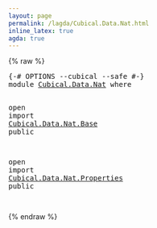 ```yaml
---
layout: page
permalink: /lagda/Cubical.Data.Nat.html
inline_latex: true
agda: true
---
```

<body>
{% raw %}
<pre class="Agda">
<a id="1" class="Symbol">{-#</a> <a id="5" class="Keyword">OPTIONS</a> <a id="13" class="Pragma">--cubical</a> <a id="23" class="Pragma">--safe</a> <a id="30" class="Symbol">#-}</a>
<a id="34" class="Keyword">module</a> <a id="41" href="Cubical.Data.Nat.html" class="Module">Cubical.Data.Nat</a> <a id="58" class="Keyword">where</a>

<a id="65" class="Keyword">open</a> <a id="70" class="Keyword">import</a> <a id="77" href="Cubical.Data.Nat.Base.html" class="Module">Cubical.Data.Nat.Base</a> <a id="99" class="Keyword">public</a>

<a id="107" class="Keyword">open</a> <a id="112" class="Keyword">import</a> <a id="119" href="Cubical.Data.Nat.Properties.html" class="Module">Cubical.Data.Nat.Properties</a> <a id="147" class="Keyword">public</a>

</pre>
{% endraw %}
</body>
